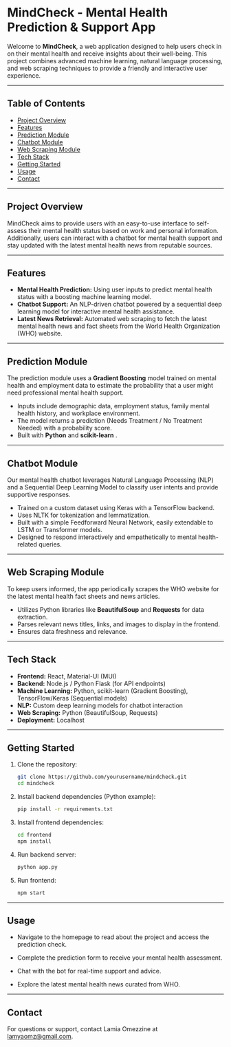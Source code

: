 # MindCheck - Mental Health Prediction & Support App

Welcome to **MindCheck**, a web application designed to help users check in on their mental health and receive insights about their well-being. This project combines advanced machine learning, natural language processing, and web scraping techniques to provide a friendly and interactive user experience.

---

## Table of Contents

- [Project Overview](#project-overview)  
- [Features](#features)  
- [Prediction Module](#prediction-module)  
- [Chatbot Module](#chatbot-module)  
- [Web Scraping Module](#web-scraping-module)  
- [Tech Stack](#tech-stack)  
- [Getting Started](#getting-started)  
- [Usage](#usage)  
- [Contact](#contact)  

---

## Project Overview

MindCheck aims to provide users with an easy-to-use interface to self-assess their mental health status based on work and personal information. Additionally, users can interact with a chatbot for mental health support and stay updated with the latest mental health news from reputable sources.

---

## Features

- **Mental Health Prediction:** Using user inputs to predict mental health status with a boosting machine learning model.  
- **Chatbot Support:** An NLP-driven chatbot powered by a sequential deep learning model for interactive mental health assistance.  
- **Latest News Retrieval:** Automated web scraping to fetch the latest mental health news and fact sheets from the World Health Organization (WHO) website.  

---

## Prediction Module

The prediction module uses a **Gradient Boosting** model trained on mental health and employment data to estimate the probability that a user might need professional mental health support. 

- Inputs include demographic data, employment status, family mental health history, and workplace environment.  
- The model returns a prediction (Needs Treatment / No Treatment Needed) with a probability score.  
- Built with **Python** and **scikit-learn** .

---

## Chatbot Module
Our  mental health chatbot leverages Natural Language Processing (NLP) and a Sequential Deep Learning Model to classify user intents and provide supportive responses.

- Trained on a custom dataset using Keras with a TensorFlow backend.
- Uses NLTK for tokenization and lemmatization.
- Built with a simple Feedforward Neural Network, easily extendable to LSTM or Transformer models.
- Designed to respond interactively and empathetically to mental health-related queries.

---

## Web Scraping Module

To keep users informed, the app periodically scrapes the WHO website for the latest mental health fact sheets and news articles.

- Utilizes Python libraries like **BeautifulSoup** and **Requests** for data extraction.  
- Parses relevant news titles, links, and images to display in the frontend.  
- Ensures data freshness and relevance.

---

## Tech Stack

- **Frontend:** React, Material-UI (MUI)  
- **Backend:** Node.js / Python Flask (for API endpoints)  
- **Machine Learning:** Python, scikit-learn (Gradient Boosting), TensorFlow/Keras (Sequential models)  
- **NLP:** Custom deep learning models for chatbot interaction  
- **Web Scraping:** Python (BeautifulSoup, Requests)  
- **Deployment:** Localhost 

---

## Getting Started

1. Clone the repository:  
   ```bash
   git clone https://github.com/yourusername/mindcheck.git
   cd mindcheck
2. Install backend dependencies (Python example):
   ```bash
   pip install -r requirements.txt
3. Install frontend dependencies:
   ```bash
   cd frontend
   npm install
4. Run backend server:
   ```bash
   python app.py
   
5. Run frontend:
   ```bash
   npm start

---
## Usage
- Navigate to the homepage to read about the project and access the prediction check.

- Complete the prediction form to receive your mental health assessment.

- Chat with the bot for real-time support and advice.

- Explore the latest mental health news curated from WHO.

---
## Contact
For questions or support, contact Lamia Omezzine at lamyaomz@gmail.com.   
